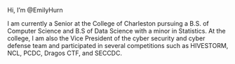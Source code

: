 Hi, I’m @EmilyHurn

I am currently a Senior at the College of Charleston pursuing a B.S. of Computer Science and B.S of Data Science
with a minor in Statistics. At the college, I am also the Vice President of the cyber security and cyber
defense team and participated in several competitions such as HIVESTORM, NCL, PCDC, Dragos CTF, and SECCDC.


<!---
EmilyHurn/EmilyHurn is a ✨ special ✨ repository because its `README.md` (this file) appears on your GitHub profile.
You can click the Preview link to take a look at your changes.
--->
